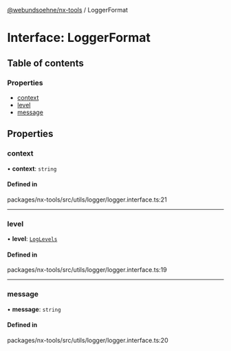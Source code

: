 [@webundsoehne/nx-tools](../README.md) / LoggerFormat

# Interface: LoggerFormat

## Table of contents

### Properties

- [context](LoggerFormat.md#context)
- [level](LoggerFormat.md#level)
- [message](LoggerFormat.md#message)

## Properties

### context

• **context**: `string`

#### Defined in

packages/nx-tools/src/utils/logger/logger.interface.ts:21

---

### level

• **level**: [`LogLevels`](../enums/LogLevels.md)

#### Defined in

packages/nx-tools/src/utils/logger/logger.interface.ts:19

---

### message

• **message**: `string`

#### Defined in

packages/nx-tools/src/utils/logger/logger.interface.ts:20
